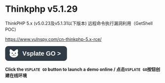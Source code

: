# Thinkphp v5.1.29

ThinkPHP 5.x (v5.0.23及v5.1.31以下版本) 远程命令执行漏洞利用（GetShell POC）

https://www.vulnspy.com/cn-thinkphp-5.x-rce/

<a href="https://www.vsplate.com/?github=vulnspy/thinkphp-5.1.29"><img alt="VSPLATE GO" src="https://raw.githubusercontent.com/vsplate/images/master/vsgo_btn.png" width="200px"></a>

**Click the `VSPLATE GO` button to launch a demo online / 点击`VSPLATE GO`按钮创建在线环境**
